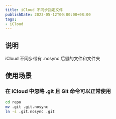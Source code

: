 ```yaml
---
title: iCloud 不同步指定文件
publishDate: 2023-05-12T00:00:00+08:00
tags:
- iCloud
---
```


## 说明

iCloud 不同步带有 .nosync 后缀的文件和文件夹

## 使用场景

### 在 iCloud 中忽略 .git 且 Git 命令可以正常使用

```bash
cd repo
mv .git .git.nosync
ln -s .git.nosync .git
```
